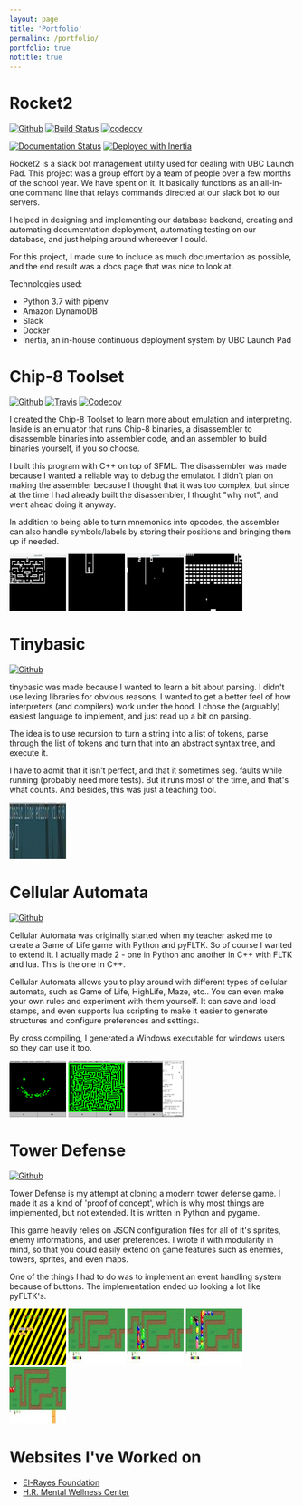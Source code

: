 ```yaml
---
layout: page
title: 'Portfolio'
permalink: /portfolio/
portfolio: true
notitle: true
---
```


# Rocket2

[![Github][r2-gh-img]][r2-gh]
[![Build Status][r2-travis-img]][r2-travis]
[![codecov][r2-codecov-img]][r2-codecov]

[![Documentation Status][r2-rtd-img]][r2-rtd]
[![Deployed with Inertia][r2-inertia-img]][r2-inertia]

Rocket2 is a slack bot management utility used for dealing with UBC Launch Pad.
This project was a group effort by a team of people over a few months of the
school year. We have spent <span id="rocket2-months"></span> on it. It basically
functions as an all-in-one command line that relays commands directed at our
slack bot to our servers.

I helped in designing and implementing our database backend, creating and
automating documentation deployment, automating testing on our database, and
just helping around whereever I could.

For this project, I made sure to include as much documentation as possible, and
the end result was a docs page that was nice to look at.

Technologies used:

- Python 3.7 with pipenv
- Amazon DynamoDB
- Slack
- Docker
- Inertia, an in-house continuous deployment system by UBC Launch Pad

[r2-gh-img]: https://img.shields.io/badge/github-rocket2-green.svg?style=for-the-badge
[r2-gh]: https://github.com/ubclaunchpad/rocket2/
[r2-travis-img]: https://img.shields.io/travis/ubclaunchpad/rocket2.svg?style=for-the-badge
[r2-travis]: https://travis-ci.org/ubclaunchpad/rocket2
[r2-codecov-img]: https://img.shields.io/codecov/c/github/ubclaunchpad/rocket2.svg?style=for-the-badge
[r2-codecov]: https://codecov.io/gh/ubclaunchpad/rocket2
[r2-inertia-img]: https://img.shields.io/badge/deploying%20with-inertia-blue.svg?style=for-the-badge
[r2-inertia]: https://github.com/ubclaunchpad/inertia
[r2-rtd-img]: https://img.shields.io/readthedocs/rocket20.svg?style=for-the-badge
[r2-rtd]: https://rocket20.readthedocs.io/en/latest/?badge=latest

# Chip-8 Toolset

[![Github][c8-gh-img]][c8-gh]
[![Travis][c8-travis-img]][c8-travis]
[![Codecov][c8-codecov-img]][c8-codecov]

I created the Chip-8 Toolset to learn more about emulation and interpreting.
Inside is an emulator that runs Chip-8 binaries, a disassembler to disassemble
binaries into assembler code, and an assembler to build binaries yourself, if
you so choose.

I built this program with C++ on top of SFML. The disassembler was made because
I wanted a reliable way to debug the emulator. I didn't plan on making the
assembler because I thought that it was too complex, but since at the time I had
already built the disassembler, I thought "why not", and went ahead doing it
anyway.

In addition to being able to turn mnemonics into opcodes, the assembler can also
handle symbols/labels by storing their positions and bringing them up if needed.

[![Blinker Program][c8-gal-t1]][c8-gal-1]
[![Tetris Program][c8-gal-t2]][c8-gal-2]
[![Pong Program][c8-gal-t3]][c8-gal-3]
[![Brix Program][c8-gal-t4]][c8-gal-4]

[c8-gh-img]: https://img.shields.io/badge/github-chip--8--tools-green.svg?style=for-the-badge
[c8-gh]: https://github.com/cheukyin699/chip-8-tools
[c8-travis-img]: https://img.shields.io/travis/cheukyin699/chip-8-tools.svg?style=for-the-badge
[c8-travis]: https://travis-ci.org/cheukyin699/chip-8-tools
[c8-codecov-img]: https://img.shields.io/codecov/c/github/cheukyin699/chip-8-tools.svg?style=for-the-badge
[c8-codecov]: https://codecov.io/gh/cheukyin699/chip-8-tools
[c8-gal-t1]: /res/images/portfolio/thumb/blinker.png
[c8-gal-t2]: /res/images/portfolio/thumb/tetris.png
[c8-gal-t3]: /res/images/portfolio/thumb/pong.png
[c8-gal-t4]: /res/images/portfolio/thumb/brix.jpg
[c8-gal-1]: /res/images/portfolio/blinker.png
[c8-gal-2]: /res/images/portfolio/tetris.png
[c8-gal-3]: /res/images/portfolio/pong.png
[c8-gal-4]: /res/images/portfolio/brix.jpg

# Tinybasic

[![Github][tb-gh-img]][tb-gh]

tinybasic was made because I wanted to learn a bit about parsing. I didn't use
lexing libraries for obvious reasons. I wanted to get a better feel of how
interpreters (and compilers) work under the hood. I chose the (arguably) easiest
language to implement, and just read up a bit on parsing.

The idea is to use recursion to turn a string into a list of tokens, parse
through the list of tokens and turn that into an abstract syntax tree, and
execute it.

I have to admit that it isn't perfect, and that it sometimes seg. faults while
running (probably need more tests). But it runs most of the time, and that's
what counts. And besides, this was just a teaching tool.

[![Tinybasic Prompt][tb-gal-t1]][tb-gal-1]

[tb-gh-img]: https://img.shields.io/badge/github-tinybasic-green.svg?style=for-the-badge
[tb-gh]: https://github.com/cheukyin699/tinybasic
[tb-gal-t1]: /res/images/portfolio/thumb/tbasic_pmpt.jpg
[tb-gal-1]: /res/images/portfolio/tbasic_pmpt.jpg

# Cellular Automata

[![Github][ca-gh-img]][ca-gh]

Cellular Automata was originally started when my teacher asked me to create a
Game of Life game with Python and pyFLTK. So of course I wanted to extend it. I
actually made 2 - one in Python and another in C++ with FLTK and lua. This is
the one in C++.

Cellular Automata allows you to play around with different types of cellular
automata, such as Game of Life, HighLife, Maze, etc.. You can even make your own
rules and experiment with them yourself.  It can save and load stamps, and even
supports lua scripting to make it easier to generate structures and configure
preferences and settings.

By cross compiling, I generated a Windows executable for windows users so they
can use it too.

[![Smiley Face][ca-gal-t1]][ca-gal-1]
[![Maze][ca-gal-t2]][ca-gal-2]
[![Lua Scripting][ca-gal-t3]][ca-gal-3]

[ca-gh-img]: https://img.shields.io/badge/github-Cellular_Automata-green.svg?style=for-the-badge
[ca-gh]: https://github.com/cheukyin699/Cellular_Automata
[ca-gal-t1]: /res/images/portfolio/thumb/casmiley.png
[ca-gal-t2]: /res/images/portfolio/thumb/maze.png
[ca-gal-t3]: /res/images/portfolio/thumb/lua.png
[ca-gal-1]: /res/images/portfolio/casmiley.png
[ca-gal-2]: /res/images/portfolio/maze.png
[ca-gal-3]: /res/images/portfolio/lua.png

# Tower Defense

[![Github][td-gh-img]][td-gh]

Tower Defense is my attempt at cloning a modern tower defense game.
I made it as a kind of 'proof of concept', which is why most things
are implemented, but not extended. It is written in Python and pygame.

This game heavily relies on JSON configuration files for all of it's
sprites, enemy informations, and user preferences. I wrote it with
modularity in mind, so that you could easily extend on game features
such as enemies, towers, sprites, and even maps.

One of the things I had to do was to implement an event handling
system because of buttons. The implementation ended up looking a lot
like pyFLTK's.

[![Main Menu][td-gal-t1]][td-gal-1]
[![Sandbox Mode][td-gal-t2]][td-gal-2]
[![Sandbox Mode][td-gal-t3]][td-gal-3]
[![Sandbox Mode][td-gal-t4]][td-gal-4]
[![Freeplay Mode][td-gal-t5]][td-gal-5]

[td-gh-img]: https://img.shields.io/badge/github-tower--defence-green.svg?style=for-the-badge
[td-gh]: https://github.com/cheukyin699/tower-defence
[td-gal-t1]: /res/images/portfolio/thumb/td-menu.png
[td-gal-t2]: /res/images/portfolio/thumb/td-sandbox.jpg
[td-gal-t3]: /res/images/portfolio/thumb/td-sandboxplay1.jpg
[td-gal-t4]: /res/images/portfolio/thumb/td-sandboxplay2.jpg
[td-gal-t5]: /res/images/portfolio/thumb/td-fpplaying.jpg
[td-gal-1]: /res/images/portfolio/td-menu.png
[td-gal-2]: /res/images/portfolio/td-sandbox.jpg
[td-gal-3]: /res/images/portfolio/td-sandboxplay1.jpg
[td-gal-4]: /res/images/portfolio/td-sandboxplay2.jpg
[td-gal-5]: /res/images/portfolio/td-fpplaying.jpg

# Websites I've Worked on

- [El-Rayes Foundation][web-erf]
- [H.R. Mental Wellness Center][web-hrmwc]

[web-erf]: http://elrayesfoundation.org/
[web-hrmwc]: http://mentalwellnessbc.ca/

